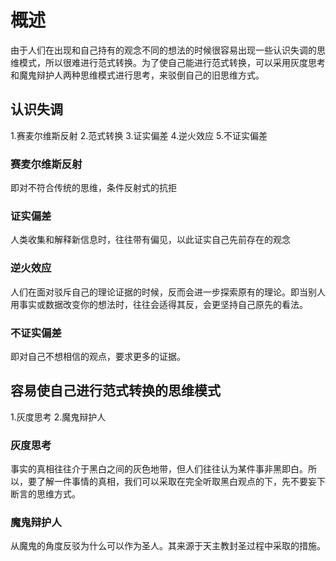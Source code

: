 # 概述
由于人们在出现和自己持有的观念不同的想法的时候很容易出现一些认识失调的思维模式，所以很难进行范式转换。为了使自己能进行范式转换，可以采用灰度思考和魔鬼辩护人两种思维模式进行思考，来驳倒自己的旧思维方式。

## 认识失调
1.赛麦尔维斯反射
2.范式转换
3.证实偏差
4.逆火效应
5.不证实偏差

### 赛麦尔维斯反射
即对不符合传统的思维，条件反射式的抗拒

### 证实偏差
人类收集和解释新信息时，往往带有偏见，以此证实自己先前存在的观念

### 逆火效应
人们在面对驳斥自己的理论证据的时候，反而会进一步探索原有的理论。即当别人用事实或数据改变你的想法时，往往会适得其反，会更坚持自己原先的看法。

### 不证实偏差
即对自己不想相信的观点，要求更多的证据。

## 容易使自己进行范式转换的思维模式
1.灰度思考
2.魔鬼辩护人

### 灰度思考
事实的真相往往介于黑白之间的灰色地带，但人们往往认为某件事非黑即白。所以，要了解一件事情的真相，我们可以采取在完全听取黑白观点的下，先不要妄下断言的思维方式。

### 魔鬼辩护人
从魔鬼的角度反驳为什么可以作为圣人。其来源于天主教封圣过程中采取的措施。